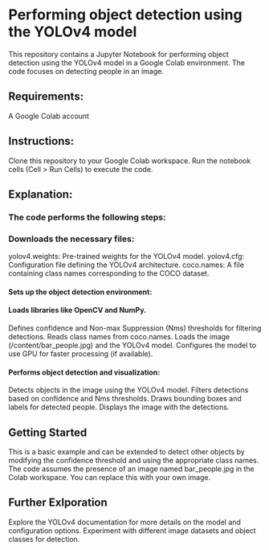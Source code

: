 # Performing object detection using the YOLOv4 model</h3>

This repository contains a Jupyter Notebook for performing object detection using the YOLOv4 model in a Google Colab environment. The code focuses on detecting people in an image.


<!-- ABOUT THE PROJECT -->
## Requirements:

A Google Colab account

## Instructions:

Clone this repository to your Google Colab workspace.
Run the notebook cells (Cell > Run Cells) to execute the code.

## Explanation:

### The code performs the following steps:

### Downloads the necessary files:
yolov4.weights: Pre-trained weights for the YOLOv4 model.
yolov4.cfg: Configuration file defining the YOLOv4 architecture.
coco.names: A file containing class names corresponding to the COCO dataset.
#### Sets up the object detection environment:
#### Loads libraries like OpenCV and NumPy.
Defines confidence and Non-max Suppression (Nms) thresholds for filtering detections.
Reads class names from coco.names.
Loads the image (/content/bar_people.jpg) and the YOLOv4 model.
Configures the model to use GPU for faster processing (if available).
#### Performs object detection and visualization:
Detects objects in the image using the YOLOv4 model.
Filters detections based on confidence and Nms thresholds.
Draws bounding boxes and labels for detected people.
Displays the image with the detections.


## Getting Started

This is a basic example and can be extended to detect other objects by modifying the confidence threshold and using the appropriate class names.
The code assumes the presence of an image named bar_people.jpg in the Colab workspace. You can replace this with your own image.

## Further Exlporation

Explore the YOLOv4 documentation for more details on the model and configuration options.
Experiment with different image datasets and object classes for detection.

